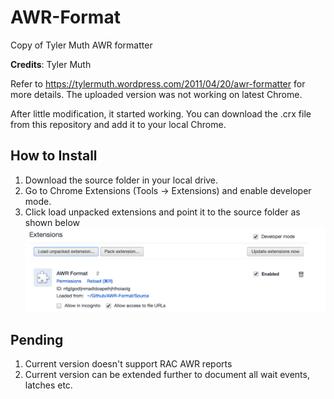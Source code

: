 # AWR-Format
Copy of Tyler Muth AWR formatter

**Credits**: Tyler Muth

Refer to https://tylermuth.wordpress.com/2011/04/20/awr-formatter for more details. The uploaded version was not working on latest Chrome. 

After little modification, it started working. You can download the <kb>.crx</kb> file from this repository and add it to your local Chrome. 

## How to Install
1. Download the source folder in your local drive.
2. Go to Chrome Extensions (Tools -> Extensions) and enable developer mode.
3. Click load unpacked extensions and point it to the source folder as shown below
![](chrome_extension.png)


## Pending
1. Current version doesn't support RAC AWR reports
2. Current version can be extended further to document all wait events, latches etc.